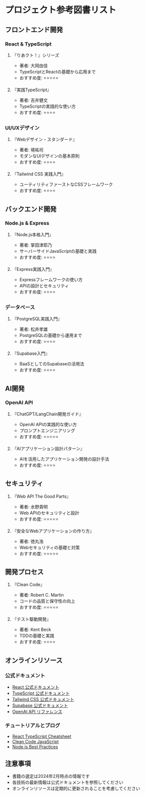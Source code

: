 # プロジェクト参考図書リスト

## フロントエンド開発

### React & TypeScript
1. 『りあクト！』シリーズ
   - 著者: 大岡由佳
   - TypeScriptとReactの基礎から応用まで
   - おすすめ度: ⭐⭐⭐⭐⭐

2. 『実践TypeScript』
   - 著者: 吉井健文
   - TypeScriptの実践的な使い方
   - おすすめ度: ⭐⭐⭐⭐

### UI/UXデザイン
1. 『Webデザイン・スタンダード』
   - 著者: 境祐司
   - モダンなUIデザインの基本原則
   - おすすめ度: ⭐⭐⭐⭐

2. 『Tailwind CSS 実践入門』
   - ユーティリティファーストなCSSフレームワーク
   - おすすめ度: ⭐⭐⭐⭐

## バックエンド開発

### Node.js & Express
1. 『Node.js本格入門』
   - 著者: 掌田津耶乃
   - サーバーサイドJavaScriptの基礎と実践
   - おすすめ度: ⭐⭐⭐⭐

2. 『Express実践入門』
   - Expressフレームワークの使い方
   - APIの設計とセキュリティ
   - おすすめ度: ⭐⭐⭐⭐

### データベース
1. 『PostgreSQL実践入門』
   - 著者: 松井孝雄
   - PostgreSQLの基礎から運用まで
   - おすすめ度: ⭐⭐⭐⭐

2. 『Supabase入門』
   - BaaSとしてのSupabaseの活用法
   - おすすめ度: ⭐⭐⭐⭐

## AI開発

### OpenAI API
1. 『ChatGPT/LangChain開発ガイド』
   - OpenAI APIの実践的な使い方
   - プロンプトエンジニアリング
   - おすすめ度: ⭐⭐⭐⭐⭐

2. 『AIアプリケーション設計パターン』
   - AIを活用したアプリケーション開発の設計手法
   - おすすめ度: ⭐⭐⭐⭐

## セキュリティ

1. 『Web API The Good Parts』
   - 著者: 水野貴明
   - Web APIのセキュリティと設計
   - おすすめ度: ⭐⭐⭐⭐⭐

2. 『安全なWebアプリケーションの作り方』
   - 著者: 徳丸浩
   - Webセキュリティの基礎と対策
   - おすすめ度: ⭐⭐⭐⭐⭐

## 開発プロセス

1. 『Clean Code』
   - 著者: Robert C. Martin
   - コードの品質と保守性の向上
   - おすすめ度: ⭐⭐⭐⭐⭐

2. 『テスト駆動開発』
   - 著者: Kent Beck
   - TDDの基礎と実践
   - おすすめ度: ⭐⭐⭐⭐

## オンラインリソース

### 公式ドキュメント
- [React 公式ドキュメント](https://react.dev/)
- [TypeScript 公式ドキュメント](https://www.typescriptlang.org/docs/)
- [Tailwind CSS 公式ドキュメント](https://tailwindcss.com/docs)
- [Supabase 公式ドキュメント](https://supabase.com/docs)
- [OpenAI API リファレンス](https://platform.openai.com/docs/api-reference)

### チュートリアルとブログ
- [React TypeScript Cheatsheet](https://react-typescript-cheatsheet.netlify.app/)
- [Clean Code JavaScript](https://github.com/ryanmcdermott/clean-code-javascript)
- [Node.js Best Practices](https://github.com/goldbergyoni/nodebestpractices)

## 注意事項
- 書籍の選定は2024年2月時点の情報です
- 各技術の最新情報は公式ドキュメントを参照してください
- オンラインリソースは定期的に更新されることを考慮してください 